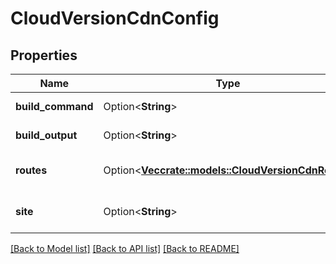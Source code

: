 # CloudVersionCdnConfig

## Properties

Name | Type | Description | Notes
------------ | ------------- | ------------- | -------------
**build_command** | Option<**String**> | Client-side configuration | [optional]
**build_output** | Option<**String**> | Client-side configuration | [optional]
**routes** | Option<[**Vec<crate::models::CloudVersionCdnRoute>**](CloudVersionCdnRoute.md)> | Multiple CDN version routes. | [optional]
**site** | Option<**String**> | A universally unique identifier. | [optional]

[[Back to Model list]](../README.md#documentation-for-models) [[Back to API list]](../README.md#documentation-for-api-endpoints) [[Back to README]](../README.md)


